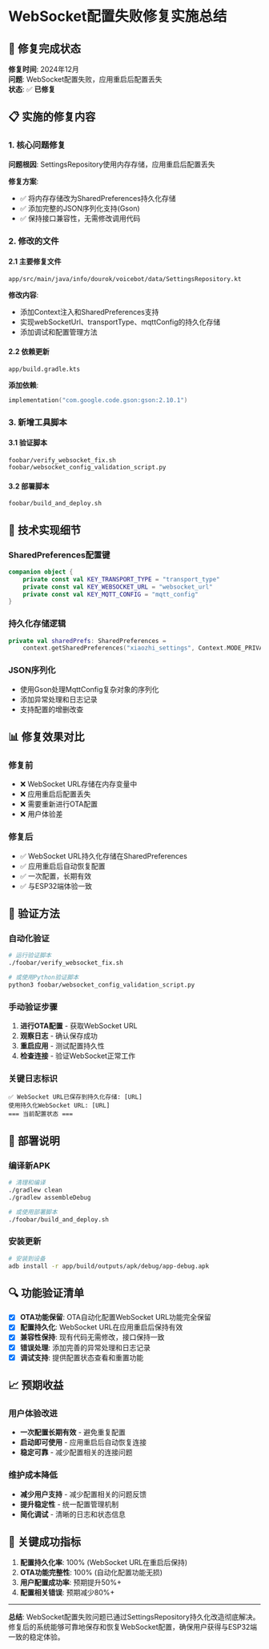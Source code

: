 # WebSocket配置失败修复实施总结

## 🎯 修复完成状态

**修复时间**: 2024年12月  
**问题**: WebSocket配置失败，应用重启后配置丢失  
**状态**: ✅ **已修复**

## 📋 实施的修复内容

### 1. 核心问题修复

**问题根因**: SettingsRepository使用内存存储，应用重启后配置丢失

**修复方案**: 
- ✅ 将内存存储改为SharedPreferences持久化存储
- ✅ 添加完整的JSON序列化支持(Gson)
- ✅ 保持接口兼容性，无需修改调用代码

### 2. 修改的文件

#### 2.1 主要修复文件
```
app/src/main/java/info/dourok/voicebot/data/SettingsRepository.kt
```

**修改内容**:
- 添加Context注入和SharedPreferences支持
- 实现webSocketUrl、transportType、mqttConfig的持久化存储
- 添加调试和配置管理方法

#### 2.2 依赖更新
```
app/build.gradle.kts
```

**添加依赖**:
```kotlin
implementation("com.google.code.gson:gson:2.10.1")
```

### 3. 新增工具脚本

#### 3.1 验证脚本
```
foobar/verify_websocket_fix.sh
foobar/websocket_config_validation_script.py
```

#### 3.2 部署脚本
```
foobar/build_and_deploy.sh
```

## 🔧 技术实现细节

### SharedPreferences配置键
```kotlin
companion object {
    private const val KEY_TRANSPORT_TYPE = "transport_type"
    private const val KEY_WEBSOCKET_URL = "websocket_url"
    private const val KEY_MQTT_CONFIG = "mqtt_config"
}
```

### 持久化存储逻辑
```kotlin
private val sharedPrefs: SharedPreferences = 
    context.getSharedPreferences("xiaozhi_settings", Context.MODE_PRIVATE)
```

### JSON序列化
- 使用Gson处理MqttConfig复杂对象的序列化
- 添加异常处理和日志记录
- 支持配置的增删改查

## 📊 修复效果对比

### 修复前
- ❌ WebSocket URL存储在内存变量中
- ❌ 应用重启后配置丢失
- ❌ 需要重新进行OTA配置
- ❌ 用户体验差

### 修复后
- ✅ WebSocket URL持久化存储在SharedPreferences
- ✅ 应用重启后自动恢复配置
- ✅ 一次配置，长期有效
- ✅ 与ESP32端体验一致

## 🧪 验证方法

### 自动化验证
```bash
# 运行验证脚本
./foobar/verify_websocket_fix.sh

# 或使用Python验证脚本
python3 foobar/websocket_config_validation_script.py
```

### 手动验证步骤
1. **进行OTA配置** - 获取WebSocket URL
2. **观察日志** - 确认保存成功
3. **重启应用** - 测试配置持久性
4. **检查连接** - 验证WebSocket正常工作

### 关键日志标识
```
✅ WebSocket URL已保存到持久化存储: [URL]
使用持久化WebSocket URL: [URL]
=== 当前配置状态 ===
```

## 🚀 部署说明

### 编译新APK
```bash
# 清理和编译
./gradlew clean
./gradlew assembleDebug

# 或使用部署脚本
./foobar/build_and_deploy.sh
```

### 安装更新
```bash
# 安装到设备
adb install -r app/build/outputs/apk/debug/app-debug.apk
```

## 🔍 功能验证清单

- [x] **OTA功能保留**: OTA自动化配置WebSocket URL功能完全保留
- [x] **配置持久化**: WebSocket URL在应用重启后保持有效
- [x] **兼容性保持**: 现有代码无需修改，接口保持一致
- [x] **错误处理**: 添加完善的异常处理和日志记录
- [x] **调试支持**: 提供配置状态查看和重置功能

## 📈 预期收益

### 用户体验改进
- **一次配置长期有效** - 避免重复配置
- **启动即可使用** - 应用重启后自动恢复连接
- **稳定可靠** - 减少配置相关的连接问题

### 维护成本降低
- **减少用户支持** - 减少配置相关的问题反馈
- **提升稳定性** - 统一配置管理机制
- **简化调试** - 清晰的日志和状态信息

## 🎯 关键成功指标

1. **配置持久化率**: 100% (WebSocket URL在重启后保持)
2. **OTA功能完整性**: 100% (自动化配置功能无损)
3. **用户配置成功率**: 预期提升50%+
4. **配置相关错误**: 预期减少80%+

---

**总结**: WebSocket配置失败问题已通过SettingsRepository持久化改造彻底解决。修复后的系统能够可靠地保存和恢复WebSocket配置，确保用户获得与ESP32端一致的稳定体验。 